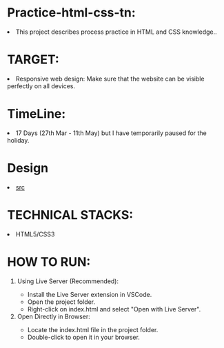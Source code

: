 # Practice-html-css-tn:

<li>This project describes process practice in HTML and CSS knowledge..</li>

# TARGET:
<li>Responsive web design: Make sure that the website can be visible perfectly on all devices.</li>

# TimeLine:
<li>17 Days (27th Mar - 11th May) but I have temporarily paused for the holiday.</li>

# Design
 <li><a href="https://www.figma.com/design/FYbdpmNZWa2WlkghhSUHD8/Practice-html-css-tn?node-id=0-463&t=LGs3UNyQw4Ulas8v-0"> src </a></li> 

# TECHNICAL STACKS:
<li>HTML5/CSS3</li> 

# HOW TO RUN:

<ol>
<li>Using Live Server (Recommended):</li> 

<ul>
 <li>Install the Live Server extension in VSCode.</li> 
<li>Open the project folder.</li> 
<li> Right-click on index.html and select "Open with Live Server".</li>
</ul>


<li>Open Directly in Browser:</li> 

<ul>
<li>Locate the index.html file in the project folder.</li> 
<li>Double-click to open it in your browser.</li> 
</ul>
</ol>
